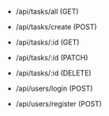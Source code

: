 - /api/tasks/all (GET)
- /api/tasks/create (POST)
- /api/tasks/:id (GET)
- /api/tasks/:id (PATCH)
- /api/tasks/:id (DELETE)

- /api/users/login (POST)
- /api/users/register (POST)
